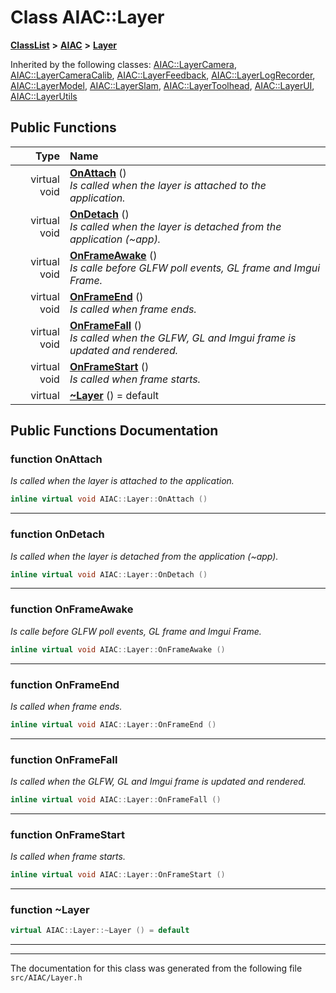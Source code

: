 

# Class AIAC::Layer



[**ClassList**](annotated.md) **>** [**AIAC**](namespaceAIAC.md) **>** [**Layer**](classAIAC_1_1Layer.md)










Inherited by the following classes: [AIAC::LayerCamera](classAIAC_1_1LayerCamera.md),  [AIAC::LayerCameraCalib](classAIAC_1_1LayerCameraCalib.md),  [AIAC::LayerFeedback](classAIAC_1_1LayerFeedback.md),  [AIAC::LayerLogRecorder](classAIAC_1_1LayerLogRecorder.md),  [AIAC::LayerModel](classAIAC_1_1LayerModel.md),  [AIAC::LayerSlam](classAIAC_1_1LayerSlam.md),  [AIAC::LayerToolhead](classAIAC_1_1LayerToolhead.md),  [AIAC::LayerUI](classAIAC_1_1LayerUI.md),  [AIAC::LayerUtils](classAIAC_1_1LayerUtils.md)
































## Public Functions

| Type | Name |
| ---: | :--- |
| virtual void | [**OnAttach**](#function-onattach) () <br>_Is called when the layer is attached to the application._  |
| virtual void | [**OnDetach**](#function-ondetach) () <br>_Is called when the layer is detached from the application (~app)._  |
| virtual void | [**OnFrameAwake**](#function-onframeawake) () <br>_Is calle before GLFW poll events, GL frame and Imgui Frame._  |
| virtual void | [**OnFrameEnd**](#function-onframeend) () <br>_Is called when frame ends._  |
| virtual void | [**OnFrameFall**](#function-onframefall) () <br>_Is called when the GLFW, GL and Imgui frame is updated and rendered._  |
| virtual void | [**OnFrameStart**](#function-onframestart) () <br>_Is called when frame starts._  |
| virtual  | [**~Layer**](#function-layer) () = default<br> |




























## Public Functions Documentation




### function OnAttach 

_Is called when the layer is attached to the application._ 
```C++
inline virtual void AIAC::Layer::OnAttach () 
```




<hr>



### function OnDetach 

_Is called when the layer is detached from the application (~app)._ 
```C++
inline virtual void AIAC::Layer::OnDetach () 
```




<hr>



### function OnFrameAwake 

_Is calle before GLFW poll events, GL frame and Imgui Frame._ 
```C++
inline virtual void AIAC::Layer::OnFrameAwake () 
```




<hr>



### function OnFrameEnd 

_Is called when frame ends._ 
```C++
inline virtual void AIAC::Layer::OnFrameEnd () 
```




<hr>



### function OnFrameFall 

_Is called when the GLFW, GL and Imgui frame is updated and rendered._ 
```C++
inline virtual void AIAC::Layer::OnFrameFall () 
```




<hr>



### function OnFrameStart 

_Is called when frame starts._ 
```C++
inline virtual void AIAC::Layer::OnFrameStart () 
```




<hr>



### function ~Layer 

```C++
virtual AIAC::Layer::~Layer () = default
```




<hr>

------------------------------
The documentation for this class was generated from the following file `src/AIAC/Layer.h`

